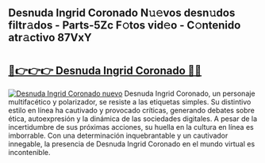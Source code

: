 ## Desnuda Ingrid Coronado N𝚞𝚎vos desn𝚞dos filtr𝚊dos - Parts-5Zc F𝚘tos vid𝚎o - C𝚘ntenido atr𝚊ctivo 87VxY

# <h2><a href="http://mb5qnf.tromn.icu/?c=Desnuda+Ingrid+Coronado">🔗👉👉👉 Desnuda Ingrid Coronado 🔗🔗</a></h2>

[![Desnuda Ingrid Coronado nuevo](https://i.imgur.com/pEAQMta.gif)](http://mb5qnf.tromn.icu/?c=Desnuda+Ingrid+Coronado)
Desnuda Ingrid Coronado, un personaje multifacético y polarizador, se resiste a las etiquetas simples. Su distintivo estilo en línea ha cautivado y provocado críticas, generando debates sobre ética, autoexpresión y la dinámica de las sociedades digitales. A pesar de la incertidumbre de sus próximas acciones, su huella en la cultura en línea es imborrable. Con una determinación inquebrantable y un cautivador innegable, la presencia de Desnuda Ingrid Coronado en el mundo virtual es incontenible.
